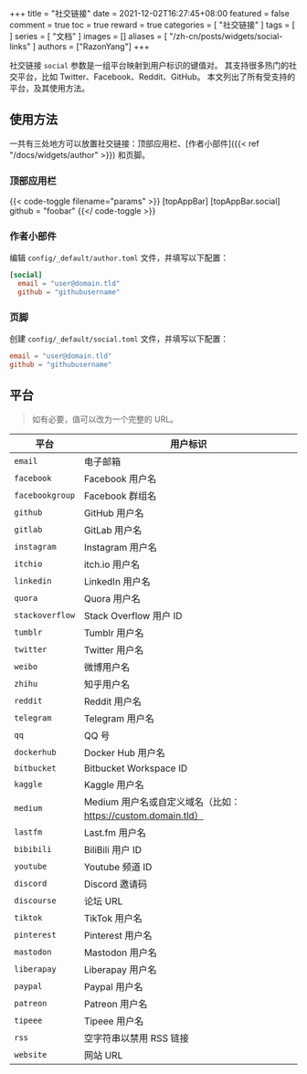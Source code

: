 +++
title = "社交链接"
date = 2021-12-02T16:27:45+08:00
featured = false
comment = true
toc = true
reward = true
categories = [
  "社交链接"
]
tags = [
]
series = [
  "文档"
]
images = []
aliases = [
  "/zh-cn/posts/widgets/social-links"
]
authors = ["RazonYang"]
+++

社交链接 `social` 参数是一组平台映射到用户标识的键值对。
其支持很多热门的社交平台，比如 Twitter、Facebook、Reddit、GitHub。
本文列出了所有受支持的平台，及其使用方法。

<!--more-->

## 使用方法

一共有三处地方可以放置社交链接：顶部应用栏、[作者小部件]({{< ref "/docs/widgets/author" >}}) 和页脚。

### 顶部应用栏

{{< code-toggle filename="params" >}}
[topAppBar]
  [topAppBar.social]
    github = "foobar"
{{</ code-toggle >}}

### 作者小部件

编辑 `config/_default/author.toml` 文件，并填写以下配置：

```toml
[social]
  email = "user@domain.tld"
  github = "githubusername"
```

### 页脚

创建 `config/_default/social.toml` 文件，并填写以下配置：

```toml
email = "user@domain.tld"
github = "githubusername"
```

## 平台

> 如有必要，值可以改为一个完整的 URL。

| 平台 | 用户标识 |
|---|---|
| `email` | 电子邮箱 |
| `facebook` | Facebook 用户名 |
| `facebookgroup` | Facebook 群组名 |
| `github` | GitHub 用户名 |
| `gitlab` | GitLab 用户名 |
| `instagram` | Instagram 用户名 |
| `itchio` | itch.io 用户名 |
| `linkedin` | LinkedIn 用户名 |
| `quora` | Quora 用户名 |
| `stackoverflow` | Stack Overflow 用户 ID |
| `tumblr` | Tumblr 用户名 |
| `twitter` | Twitter 用户名 |
| `weibo` | 微博用户名 |
| `zhihu` | 知乎用户名 |
| `reddit` | Reddit 用户名 |
| `telegram` | Telegram 用户名 |
| `qq` | QQ 号 |
| `dockerhub` | Docker Hub 用户名 |
| `bitbucket` | Bitbucket Workspace ID |
| `kaggle` | Kaggle 用户名 |
| `medium` | Medium 用户名或自定义域名（比如：https://custom.domain.tld） |
| `lastfm` | Last.fm 用户名 |
| `bibibili` | BiliBili 用户 ID |
| `youtube` | Youtube 频道 ID |
| `discord` | Discord 邀请码 |
| `discourse` | 论坛 URL |
| `tiktok` | TikTok 用户名 |
| `pinterest` | Pinterest 用户名 |
| `mastodon` | Mastodon 用户名 |
| `liberapay` | Liberapay 用户名 |
| `paypal` | Paypal 用户名 |
| `patreon` | Patreon 用户名 |
| `tipeee` | Tipeee 用户名 |
| `rss` | 空字符串以禁用 RSS 链接 |
| `website` | 网站 URL |
